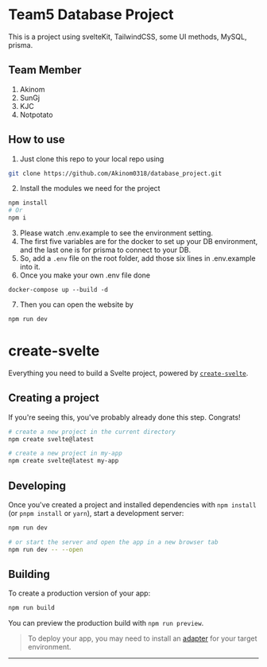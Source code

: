 # Team5 Database Project
This is a project using svelteKit, TailwindCSS, some UI methods, MySQL, prisma.

## Team Member
1. Akinom
2. SunGj
3. KJC
4. Notpotato

## How to use
1. Just clone this repo to your local repo using
```bash
git clone https://github.com/Akinom0318/database_project.git
```
2. Install the modules we need for the project
```bash
npm install
# Or
npm i
```
3. Please watch .env.example to see the environment setting.
4. The first five variables are for the docker to set up your DB environment, and the last one is for prisma to connect to your DB.
5. So, add a ```.env``` file on the root folder, add those six lines in .env.example into it.
6. Once you make your own .env file done
```bach
docker-compose up --build -d
```
7. Then you can open the website by
```bash
npm run dev
```

# create-svelte

Everything you need to build a Svelte project, powered by [`create-svelte`](https://github.com/sveltejs/kit/tree/main/packages/create-svelte).

## Creating a project

If you're seeing this, you've probably already done this step. Congrats!

```bash
# create a new project in the current directory
npm create svelte@latest

# create a new project in my-app
npm create svelte@latest my-app
```

## Developing

Once you've created a project and installed dependencies with `npm install` (or `pnpm install` or `yarn`), start a development server:

```bash
npm run dev

# or start the server and open the app in a new browser tab
npm run dev -- --open
```

## Building

To create a production version of your app:

```bash
npm run build
```

You can preview the production build with `npm run preview`.

> To deploy your app, you may need to install an [adapter](https://kit.svelte.dev/docs/adapters) for your target environment.

---
